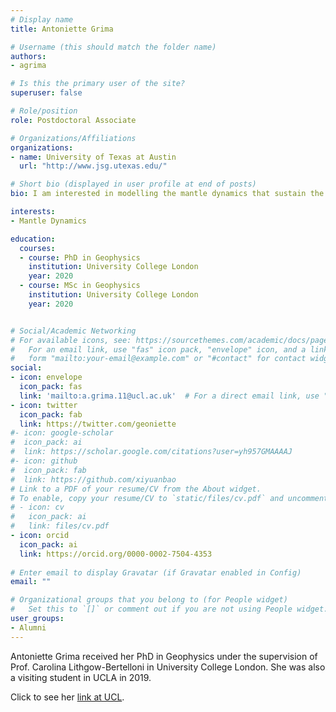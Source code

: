 ```yaml
---
# Display name
title: Antoniette Grima

# Username (this should match the folder name)
authors:
- agrima

# Is this the primary user of the site?
superuser: false

# Role/position
role: Postdoctoral Associate

# Organizations/Affiliations
organizations:
- name: University of Texas at Austin
  url: "http://www.jsg.utexas.edu/"

# Short bio (displayed in user profile at end of posts)
bio: I am interested in modelling the mantle dynamics that sustain the NeoTethys subduction and the processes that govern plate dynamics throughout super continent break-up and accretion..

interests:
- Mantle Dynamics

education:
  courses:
  - course: PhD in Geophysics
    institution: University College London
    year: 2020
  - course: MSc in Geophysics
    institution: University College London
    year: 2020


# Social/Academic Networking
# For available icons, see: https://sourcethemes.com/academic/docs/page-builder/#icons
#   For an email link, use "fas" icon pack, "envelope" icon, and a link in the
#   form "mailto:your-email@example.com" or "#contact" for contact widget.
social:
- icon: envelope
  icon_pack: fas
  link: 'mailto:a.grima.11@ucl.ac.uk'  # For a direct email link, use "mailto:test@example.org".
- icon: twitter
  icon_pack: fab
  link: https://twitter.com/geoniette
#- icon: google-scholar
#  icon_pack: ai
#  link: https://scholar.google.com/citations?user=yh957GMAAAAJ
#- icon: github
#  icon_pack: fab
#  link: https://github.com/xiyuanbao
# Link to a PDF of your resume/CV from the About widget.
# To enable, copy your resume/CV to `static/files/cv.pdf` and uncomment the lines below.
# - icon: cv
#   icon_pack: ai
#   link: files/cv.pdf
- icon: orcid
  icon_pack: ai
  link: https://orcid.org/0000-0002-7504-4353
  
# Enter email to display Gravatar (if Gravatar enabled in Config)
email: ""

# Organizational groups that you belong to (for People widget)
#   Set this to `[]` or comment out if you are not using People widget.
user_groups:
- Alumni
---
```


Antoniette Grima received her PhD in Geophysics under the supervision of Prof. Carolina Lithgow-Bertelloni in University College London. She was also a visiting student in UCLA in 2019.

Click to see her [link at UCL](https://www.ucl.ac.uk/earth-sciences/people/research-students/antoniette-grima). 

